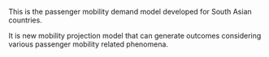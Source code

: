 This is the passenger mobility demand model developed for South Asian countries. 

It is new mobility projection model that can generate outcomes considering various passenger mobility related phenomena.
